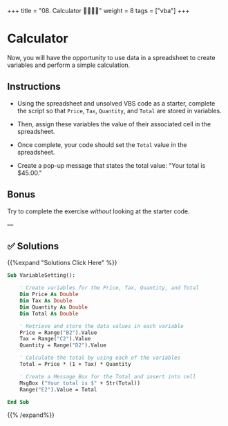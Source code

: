 +++
title = "08. Calculator 👩‍🎓👨‍🎓"
weight = 8
tags = ["vba"] 
+++

# Calculator

Now, you will have the opportunity to use data in a spreadsheet to create variables and perform a simple calculation.

## Instructions

* Using the spreadsheet and unsolved VBS code as a starter, complete the script so that `Price`, `Tax`, `Quantity`, and `Total` are stored in variables.

* Then, assign these variables the value of their associated cell in the spreadsheet.

* Once complete, your code should set the `Total` value in the spreadsheet.

* Create a pop-up message that states the total value: "Your total is $45.00."

## Bonus

Try to complete the exercise _without_ looking at the starter code.

—

## ✅ Solutions
{{%expand "Solutions Click Here" %}}
```vb
Sub VariableSetting():

    ' Create variables for the Price, Tax, Quantity, and Total
    Dim Price As Double
    Dim Tax As Double
    Dim Quantity As Double
    Dim Total As Double

    ' Retrieve and store the data values in each variable
    Price = Range("B2").Value
    Tax = Range("C2").Value
    Quantity = Range("D2").Value

    ' Calculate the total by using each of the variables
    Total = Price * (1 + Tax) * Quantity

    ' Create a Message Box for the Total and insert into cell
    MsgBox ("Your total is $" + Str(Total))
    Range("E2").Value = Total

End Sub
```

{{% /expand%}}
